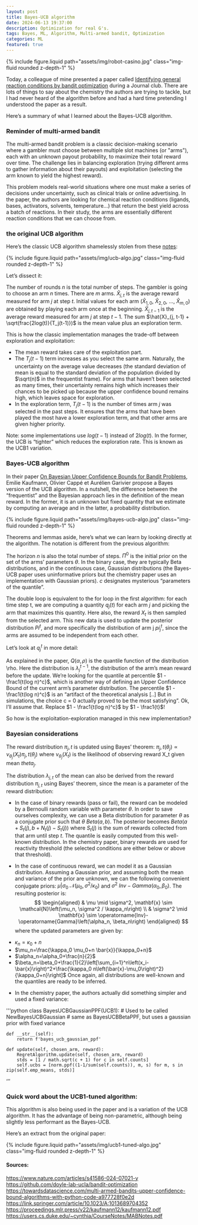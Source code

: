```yaml
---
layout: post
title: Bayes-UCB algorithm
date: 2024-06-13 19:37:00
description: Optimization for real G's.
tags: Bayes, ML, Algorithm, Multi-armed bandit, Optimization
categories: ML
featured: true
---
```


{% include figure.liquid path="assets/img/robot-casino.jpg" class="img-fluid rounded z-depth-1" %}

Today, a colleague of mine presented a paper called [Identifying general reaction conditions by bandit optimization](https://www.nature.com/articles/s41586-024-07021-y) during a Journal club. There are lots of things to say about the chemistry the authors are trying to tackle, but I had never heard of the algorithm before and had a hard time pretending I understood the paper as a result. 


Here’s a summary of what I learned about the Bayes-UCB algorithm. 


### Reminder of multi-armed bandit

The multi-armed bandit problem is a classic decision-making scenario where a gambler must choose between multiple slot machines (or "arms"), each with an unknown payout probability, to maximize their total reward over time. The challenge lies in balancing exploration (trying different arms to gather information about their payouts) and exploitation (selecting the arm known to yield the highest reward). 


This problem models real-world situations where one must make a series of decisions under uncertainty, such as clinical trials or online advertising. In the paper, the authors are looking for chemical reaction conditions (ligands, bases, activators, solvents, temperature…) that return the best yield across a batch of reactions. In their study, the arms are essentially different reaction conditions that we can choose from. 


### the original UCB algorithm

Here’s the classic UCB algorithm shamelessly stolen from these [notes](https://users.cs.duke.edu/~cynthia/CourseNotes/MABNotes.pdf):


{% include figure.liquid path="assets/img/ucb-algo.jpg" class="img-fluid rounded z-depth-1" %}


Let’s dissect it:

The number of rounds $n$ is the total number of steps. The gambler is going to choose an arm $n$ times. There are $m$ arms.
$\hat{X}_{j, t}$ is the average reward measured for arm $j$ at step $t$. Initial values for each arm ($\hat{X}_{1, 0}$, $\hat{X}_{2, 0}$, …, $\hat{X}_{m, 0}$) are obtained by playing each arm once at the beginning. 
$\hat{X}_{j, t-1}$ is the average reward measured for arm $j$ at step $t-1$. The sum $\hat{X}_{j, t-1} + \sqrt(frac{2log(t)}{T_j(t-1)})$ is the mean value plus an exploration term.


This is how the classic implementation manages the trade-off between exploration and exploitation: 


* The mean reward takes care of the exploitation part.
* The $T_j(t-1)$ term increases as you select the same arm. Naturally, the uncertainty on the average value decreases (the standard deviation of mean is equal to the standard deviation of the population divided by $\sqrt(n)$ in the frequentist frame). For arms that haven’t been selected as many times, their uncertainty remains high which increases their chances to be picked up because the upper confidence bound remains high, which leaves space for exploration.
* In the exploration term, $T_j(t-1)$ is the number of times arm $j$ was selected in the past steps. It ensures that the arms that have been played the most have a lower exploration term, and that other arms are given higher priority.


Note: some implementations use $log(t-1)$ instead of $2log(t)$. In the former, the UCB is “tighter” which reduces the exploration rate. This is known as the UCB1 variation.


### Bayes-UCB algorithm

In their paper [On Bayesian Upper Confidence Bounds for Bandit Problems](https://proceedings.mlr.press/v22/kaufmann12/kaufmann12.pdf), Emilie Kaufmann, Olivier Cappé et Aurélien Garivier propose a Bayes version of the UCB algorithm. In a nutshell, the  difference between the “frequentist” and the Bayesian approach lies in the definition of the mean reward. In the former, it is an unknown but fixed quantity that we estimate by computing an average and in the latter, a probability distribution. 


{% include figure.liquid path="assets/img/bayes-ucb-algo.jpg" class="img-fluid rounded z-depth-1" %}


Theorems and lemmas aside, here’s what we can learn by looking directly at the algorithm. The notation is different from the previous algorithm:


The horizon $n$ is also the total number of steps. 
$\Pi^0$ is the initial prior on the set of the arms’ parameters $\theta$. In the binary case, they are typically Beta distributions, and in the continuous case, Gaussian distributions (the Bayes-UCB paper uses uninformative priors but the chemistry paper uses an implementation with Gaussian priors).
$c$ designates mysterious “parameters of the quantile”. 



The double loop is equivalent to the for loop in the first algorithm: for each time step t, we are computing a quantity $q_j(t)$ for each arm $j$ and picking the arm that maximizes this quantity. 
Here also, the reward $X_t$ is then sampled from the selected arm. This new data is used to update the posterior distribution $Pi^t$, and more specifically the distribution of arm j $pi_j^t$, since the arms are assumed to be independent from each other. 


Let’s look at $q_j^t$ in more detail:


As explained in the paper, $Q(\alpha, \rho)$ is the quantile function of the distribution \rho. Here the distribution is $\lambda_j^{t-1}$, the distribution of the arm’s mean reward before the update. We’re looking for the quantile at percentile $1 - \frac1{t(log n)^c}$, which is another way of defining an Upper Confidence Bound of the current arm’s parameter distribution.
The percentile $1 - \frac1{t(log n)^c}$ is an “artifact of the theoretical analysis [..] But in simulations, the choice c = 0 actually proved to be the most satisfying”. Ok, I’ll assume that. Replace $1 - \frac1{t(log n)^c}$ by $1 - \frac1{t}$!


So how is the exploitation-exploration managed in this new implementation?

###  Bayesian considerations

The reward distribution $\pi_j,t$ is updated using Bayes’ theorem: 
$\pi_j,t (\theta_j) \propto \nu_{\theta_j}(X_t) \pi_j,t (\theta_j)$ where $\nu_{\theta_j}(X_t)$ is the likelihood of observing reward X_t given mean $theta_j$.

The distribution $\lambda_{j,t}$ of the mean can also be derived from the reward distribution $\pi_{j,t}$ using Bayes’ theorem, since the mean is a parameter of the reward distribution: 


* In the case of binary rewards (pass or fail), the reward can be modeled by a Bernoulli random variable with parameter $\theta$. In order to save ourselves complexity, we can use a Beta distribution for parameter $\theta$ as a conjugate prior such that $\theta ~ Beta(a, b)$. The posterior becomes $Beta(a + S_t(j), b + N_t(j) - S_t(j))$ where $S_t(j)$ is the sum of rewards collected from that arm until step $t$. The quantile is easily computed from this well-known distribution. In the chemistry paper, binary rewards are used for reactivity threshold (the selected conditions are either below or above that threshold).


* In the case of continuous reward, we can model it as a Gaussian distribution. Assuming a Gaussian prior, and assuming both the mean and variance of the prior are unknown, we can the following convenient conjugate priors: $\mu | \sigma_0 ~ \mathcal{N}(\mu_0, \sigma^2/\kappa_0)$ and $\sigma^2 ~ Inv-Gamma(\alpha_0, \beta_0)$.
The resulting posterior is:
$$
\begin{aligned}
& \mu \mid \sigma^2, \mathbf{x} \sim \mathcal{N}\left(\mu_n, \sigma^2 / \kappa_n\right) \\
& \sigma^2 \mid \mathbf{x} \sim \operatorname{Inv}-\operatorname{Gamma}\left(\alpha_n, \beta_n\right)
\end{aligned}
$$
where the updated parameters are given by:
- $\kappa_n=\kappa_0+n$
- $\mu_n=\frac{\kappa_0 \mu_0+n \bar{x}}{\kappa_0+n}$
- $\alpha_n=\alpha_0+\frac{n}{2}$
- $\beta_n=\beta_0+\frac{1}{2}\left[\sum_{i=1}^n\left(x_i-\bar{x}\right)^2+\frac{\kappa_0 n\left(\bar{x}-\mu_0\right)^2}{\kappa_0+n}\right]$
Once again, all distributions are well-known and the quantiles are ready to be inferred.
	
* In the chemistry paper, the authors actually did something simpler and used a fixed variance:

'''python
class BayesUCBGaussianPPF(UCB1):
    # Used to be called NewBayesUCBGaussian
    # same as BayesUCBBetaPPF, but uses a gaussian prior with fixed variance

    def __str__(self):
        return f'bayes_ucb_gaussian_ppf'

    def update(self, chosen_arm, reward):
        RegretAlgorithm.update(self, chosen_arm, reward)
        stds = [1 / math.sqrt(c + 1) for c in self.counts]
        self.ucbs = [norm.ppf((1-1/sum(self.counts)), m, s) for m, s in zip(self.emp_means, stds)]
‘’’


### Quick word about the UCB1-tuned algorithm:

This algorithm is also being used in the paper and is a variation of the UCB algorithm. It has the advantage of being non-parametric, although being slightly less performant as the Bayes-UCB.

Here’s an extract from the original paper:

{% include figure.liquid path="assets/img/ucb1-tuned-algo.jpg" class="img-fluid rounded z-depth-1" %}


#### Sources:

https://www.nature.com/articles/s41586-024-07021-y 
https://github.com/doyle-lab-ucla/bandit-optimization 
https://towardsdatascience.com/multi-armed-bandits-upper-confidence-bound-algorithms-with-python-code-a977728f0e2d
https://link.springer.com/article/10.1023/A:1013689704352
https://proceedings.mlr.press/v22/kaufmann12/kaufmann12.pdf
https://users.cs.duke.edu/~cynthia/CourseNotes/MABNotes.pdf
